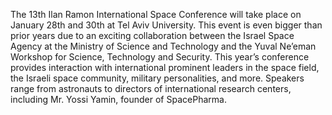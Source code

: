 The 13th Ilan Ramon International Space Conference will take place on January 28th and 30th at Tel Aviv University. This event is even bigger than prior years due to an exciting collaboration between the Israel Space Agency at the Ministry of Science and Technology and the Yuval Ne’eman Workshop for Science, Technology and Security. This year’s conference provides interaction with international prominent leaders in the space field, the Israeli space community, military personalities, and more. Speakers range from astronauts to directors of international research centers, including Mr. Yossi Yamin, founder of SpacePharma.
